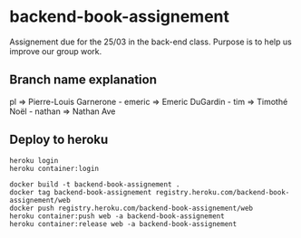 # backend-book-assignement

Assignement due for the 25/03 in the back-end class. Purpose is to help us improve our group work.

## Branch name explanation

pl => Pierre-Louis Garnerone - 
emeric => Emeric DuGardin - 
tim => Timothé Noël - 
nathan => Nathan Ave

## Deploy to heroku
```
heroku login
heroku container:login

docker build -t backend-book-assignement .
docker tag backend-book-assignement registry.heroku.com/backend-book-assignement/web
docker push registry.heroku.com/backend-book-assignement/web
heroku container:push web -a backend-book-assignement
heroku container:release web -a backend-book-assignement
```